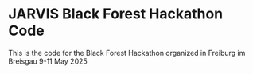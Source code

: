 # JARVIS Black Forest Hackathon Code

This is the code for the Black Forest Hackathon organized in Freiburg im Breisgau 9-11 May 2025

